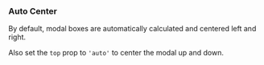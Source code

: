 ### Auto Center

By default, modal boxes are automatically calculated and centered left and right.

Also set the `top` prop to `'auto'` to center the modal up and down.
